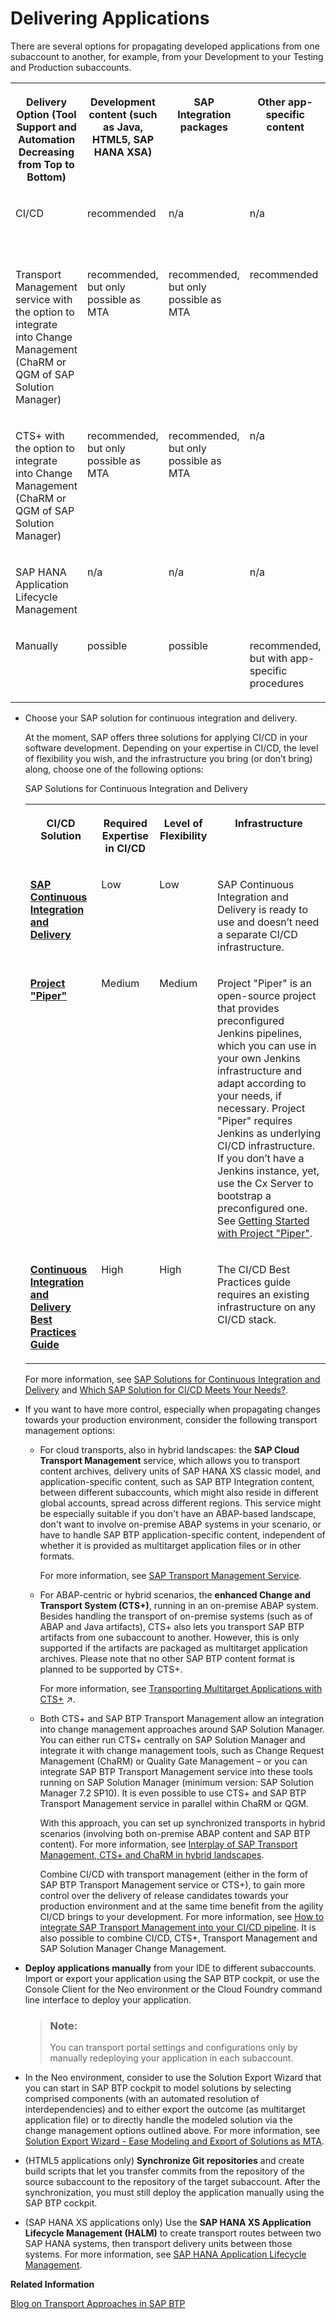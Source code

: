 <!-- loiob39bae31d35d4d039431973116363d57 -->

# Delivering Applications

There are several options for propagating developed applications from one subaccount to another, for example, from your Development to your Testing and Production subaccounts.


<table>
<tr>
<th valign="top">

Delivery Option \(Tool Support and Automation Decreasing from Top to Bottom\)



</th>
<th valign="top">

Development content \(such as Java, HTML5, SAP HANA XSA\)



</th>
<th valign="top">

SAP Integration packages



</th>
<th valign="top">

Other app-specific content



</th>
<th valign="top">

SAP HANA XS



</th>
<th valign="top">

Portal Site



</th>
</tr>
<tr>
<td valign="top">

CI/CD



</td>
<td valign="top">

recommended



</td>
<td valign="top">

n/a



</td>
<td valign="top">

n/a



</td>
<td valign="top">

recommended for SAP HANA XSA



</td>
<td valign="top">

partly possible



</td>
</tr>
<tr>
<td valign="top">

Transport Management service with the option to integrate into Change Management \(ChaRM or QGM of SAP Solution Manager\)



</td>
<td valign="top">

recommended, but only possible as MTA



</td>
<td valign="top">

recommended, but only possible as MTA



</td>
<td valign="top">

recommended



</td>
<td valign="top">

recommended



</td>
<td valign="top">

recommended, but only possible as MTA



</td>
</tr>
<tr>
<td valign="top">

CTS+ with the option to integrate into Change Management \(ChaRM or QGM of SAP Solution Manager\)



</td>
<td valign="top">

recommended, but only possible as MTA



</td>
<td valign="top">

recommended, but only possible as MTA



</td>
<td valign="top">

n/a



</td>
<td valign="top">

recommended



</td>
<td valign="top">

recommended, but only possible as MTA



</td>
</tr>
<tr>
<td valign="top">

SAP HANA Application Lifecycle Management



</td>
<td valign="top">

n/a



</td>
<td valign="top">

n/a



</td>
<td valign="top">

n/a



</td>
<td valign="top">

recommended for SAP HANA XSC



</td>
<td valign="top">

n/a



</td>
</tr>
<tr>
<td valign="top">

Manually



</td>
<td valign="top">

possible



</td>
<td valign="top">

possible



</td>
<td valign="top">

recommended, but with app-specific procedures



</td>
<td valign="top">

possible



</td>
<td valign="top">

possible



</td>
</tr>
</table>

-   Choose your SAP solution for continuous integration and delivery.

    At the moment, SAP offers three solutions for applying CI/CD in your software development. Depending on your expertise in CI/CD, the level of flexibility you wish, and the infrastructure you bring \(or don’t bring\) along, choose one of the following options:

    <a name="loiob39bae31d35d4d039431973116363d57__table_k4x_kts_hnb"/>SAP Solutions for Continuous Integration and Delivery


    <table>
    <tr>
    <th valign="top">

    CI/CD Solution


    
    </th>
    <th valign="top">

    Required Expertise in CI/CD


    
    </th>
    <th valign="top">

    Level of Flexibility


    
    </th>
    <th valign="top">

    Infrastructure


    
    </th>
    </tr>
    <tr>
    <td valign="top">

     **[SAP Continuous Integration and Delivery](https://help.sap.com/viewer/product/CONTINUOUS_DELIVERY/Cloud/en-US)** 


    
    </td>
    <td valign="top">

    Low


    
    </td>
    <td valign="top">

    Low


    
    </td>
    <td valign="top">

    SAP Continuous Integration and Delivery is ready to use and doesn’t need a separate CI/CD infrastructure.


    
    </td>
    </tr>
    <tr>
    <td valign="top">

     **[Project "Piper"](https://sap.github.io/jenkins-library/)** 


    
    </td>
    <td valign="top">

    Medium


    
    </td>
    <td valign="top">

    Medium


    
    </td>
    <td valign="top">

    Project "Piper" is an open-source project that provides preconfigured Jenkins pipelines, which you can use in your own Jenkins infrastructure and adapt according to your needs, if necessary. Project "Piper" requires Jenkins as underlying CI/CD infrastructure. If you don’t have a Jenkins instance, yet, use the Cx Server to bootstrap a preconfigured one. See [Getting Started with Project "Piper"](http://help.sap.com/disclaimer?site=https://sap.github.io/jenkins-library/guidedtour/).


    
    </td>
    </tr>
    <tr>
    <td valign="top">

     **[Continuous Integration and Delivery Best Practices Guide](https://help.sap.com/viewer/3324745951b44b578bd65221d2ff8f9a/Cloud/en-US)** 


    
    </td>
    <td valign="top">

    High


    
    </td>
    <td valign="top">

    High


    
    </td>
    <td valign="top">

    The CI/CD Best Practices guide requires an existing infrastructure on any CI/CD stack.


    
    </td>
    </tr>
    </table>
    
    For more information, see [SAP Solutions for Continuous Integration and Delivery](https://help.sap.com/viewer/8cacec64ed854b2a88e9a0973e0f97a2/Cloud/en-US/e9fa320181124fa9808d4446a1bf69dd.html) and [Which SAP Solution for CI/CD Meets Your Needs?](https://help.sap.com/viewer/8cacec64ed854b2a88e9a0973e0f97a2/Cloud/en-US/e9fa320181124fa9808d4446a1bf69dd.html#loioa49d1ba1ecef4e9d96deffd127c4522d).

-   If you want to have more control, especially when propagating changes towards your production environment, consider the following transport management options:
    -   For cloud transports, also in hybrid landscapes: the **SAP Cloud Transport Management** service, which allows you to transport content archives, delivery units of SAP HANA XS classic model, and application-specific content, such as SAP BTP Integration content, between different subaccounts, which might also reside in different global accounts, spread across different regions. This service might be especially suitable if you don't have an ABAP-based landscape, don't want to involve on-premise ABAP systems in your scenario, or have to handle SAP BTP application-specific content, independent of whether it is provided as multitarget application files or in other formats.

        For more information, see [SAP Transport Management Service](https://help.sap.com/viewer/7f7160ec0d8546c6b3eab72fb5ad6fd8/Cloud/en-US).

    -   For ABAP-centric or hybrid scenarios, the **enhanced Change and Transport System \(CTS+\)**, running in an on-premise ABAP system. Besides handling the transport of on-premise systems \(such as of ABAP and Java artifacts\), CTS+ also lets you transport SAP BTP artifacts from one subaccount to another. However, this is only supported if the artifacts are packaged as multitarget application archives. Please note that no other SAP BTP content format is planned to be supported by CTS+.

        For more information, see [Transporting Multitarget Applications with CTS+](https://help.sap.com/viewer/ea72206b834e4ace9cd834feed6c0e09/Cloud/en-US/f598f69a9be347029b7e5e7205fc7d1f.html "You can enable transport of SAP BTP applications and application content that is available as Multitarget Applications (MTA) using the Enhanced Change and Transport System (CTS+).") :arrow_upper_right:.

    -   Both CTS+ and SAP BTP Transport Management allow an integration into change management approaches around SAP Solution Manager. You can either run CTS+ centrally on SAP Solution Manager and integrate it with change management tools, such as Change Request Management \(ChaRM\) or Quality Gate Management – or you can integrate SAP BTP Transport Management service into these tools running on SAP Solution Manager \(minimum version: SAP Solution Manager 7.2 SP10\). It is even possible to use CTS+ and SAP BTP Transport Management service in parallel within ChaRM or QGM.

        With this approach, you can set up synchronized transports in hybrid scenarios \(involving both on-premise ABAP content and SAP BTP content\). For more information, see [Interplay of SAP Transport Management, CTS+ and ChaRM in hybrid landscapes](https://blogs.sap.com/2020/01/31/interplay-of-sap-cloud-platform-transport-management-cts-and-charm-in-hybrid-landscapes/).

        Combine CI/CD with transport management \(either in the form of SAP BTP Transport Management service or CTS+\), to gain more control over the delivery of release candidates towards your production environment and at the same time benefit from the agility CI/CD brings to your development. For more information, see [How to integrate SAP Transport Management into your CI/CD pipeline](https://blogs.sap.com/2019/08/20/how-to-integrate-sap-cloud-platform-transport-management-into-your-cicd-pipeline/). It is also possible to combine CI/CD, CTS+, Transport Management and SAP Solution Manager Change Management.


-   **Deploy applications manually** from your IDE to different subaccounts. Import or export your application using the SAP BTP cockpit, or use the Console Client for the Neo environment or the Cloud Foundry command line interface to deploy your application.

    > ### Note:  
    > You can transport portal settings and configurations only by manually redeploying your application in each subaccount.

-   In the Neo environment, consider to use the Solution Export Wizard that you can start in SAP BTP cockpit to model solutions by selecting comprised components \(with an automated resolution of interdependencies\) and to either export the outcome \(as multitarget application file\) or to directly handle the modeled solution via the change management options outlined above. For more information, see [Solution Export Wizard - Ease Modeling and Export of Solutions as MTA](https://blogs.sap.com/2018/08/03/solution-export-wizard-ease-modeling-and-export-of-solutions-as-mta/).

-   \(HTML5 applications only\) **Synchronize Git repositories** and create build scripts that let you transfer commits from the repository of the source subaccount to the repository of the target subaccount. After the synchronization, you must still deploy the application manually using the SAP BTP cockpit.
-   \(SAP HANA XS applications only\) Use the **SAP HANA XS Application Lifecycle Management \(HALM\)** to create transport routes between two SAP HANA systems, then transport delivery units between those systems. For more information, see [SAP HANA Application Lifecycle Management](https://help.sap.com/viewer/52715f71adba4aaeb480d946c742d1f6/2.0.03/en-US/9a012d6438764459a581e6af55a87c46.html).




**Related Information**  


[Blog on Transport Approaches in SAP BTP](https://blogs.sap.com/2017/06/30/part-6-transport-approaches-in-sap-cp/)

